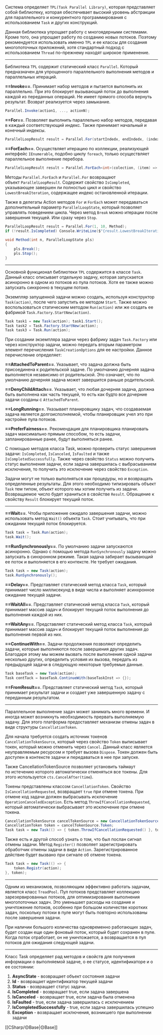 Система определяет `TPL(Task Parallel Library)`, которая представляет собой библиотеку, которая обеспечивает высокий уровень абстракции для параллельного и конкурентного программирования с использованием `Task` и других конструкций.

Данная библиотека упрощает работу с многоядерными системами. Кроме того, она упрощает работу по созданию новых потоков. Поэтому рекомендуется использовать именно `TPL` и ее классы для создания многопоточных приложений, хотя стандартный подход с использованием `Thread` по-прежнему находят широкое применение.

---

Библиотека `TPL` содержит статический класс `Parallel`. Который предназначен для упрощенного параллельного выполнения методов и параллельных итераций.

**==Invoke==**. Принимает набор методов и пытается выполнить их параллельно. При это блокирует вызывающий поток до выполнения каждой из переданных операций. Не имеет прямого способа вернуть результат. Возврат реализуется через замыкание.

```c#
Parallel.Invoke(action1, ..., actionN);
```

**==For==**. Позволяет выполнить параллельно набор методов, передавая в каждый соответствующий индекс. Также принимает начальный и конечный индексы.

```c#
ParallelLoopResult result = Parallel.For(startIndedx, endIndedx, (index) => {});
```

**==ForEach==**. Осуществляет итерацию по коллекции, реализующей интерфейс `IEnumerable`, подобно циклу `foreach`, только осуществляет параллельное выполнение перебора.

```c#
ParallelLoopResult result = Parallel.ForEach<int>(colection, (item) => res));
```

Методы `Parallel.ForEach` и `Parallel.For` возвращают объект `ParallelLoopResult`. Содержит свойство `IsCompleted`, указывающее завершен ли полностью цикл и свойство `LowestBreakIteration`, содержащее индекс остановленной итерации.

Также в делегаты Action методов `For` и `ForEach` может передаваться дополнительный параметр `ParallelLoopState`, который позволяет управлять поведением цикла. Через метод `Break` можно итерации после завершения текущей. Или сразу через `Stop`.

```c#
ParallelLoopResult result = Parallel.For(1, 10, Method);
if (!result.IsCompleted) Console.WriteLine($"{result.LowestBreakIteration}");
 
void Method(int n, ParallelLoopState pls)
{
    pls.Break();
    pls.Stop();
}
```

---

Основной функционал библиотеки `TPL` содержится в классе `Task`. Данный класс описывает отдельную задачу, которая запускается асинхронно в одном из потоков из пула потоков. Хотя ее также можно запускать синхронно в текущем потоке.

Экземпляр запущенной задачи можно создать, используя конструктор `Task(action)`, после чего запустить ее методом `Start`. Также можно воспользоваться статическим методом `Run(action)` или же создать ее фабрикой `Task.Factory.StartNew(action)`. 

```c#
Task task1 = new Task(action); task1.Start();
Task task2 = Task.Factory.StartNew(action);
Task task3 = Task.Run(action);
```

При создании экземпляра задачи через фабрику задач `Task.Factory` или через конструктор задачи, можно передать вторым параметром элемент перечисления `TaskCreationOptions` для ее настройки. Данное перечисление определяет:

**==AttachedToParent==**. Указывает, что задача должна быть присоединена к родительской задаче. По умолчанию дочерняя задача выполняется независимо от родительской. Это означает, что по умолчанию дочерняя задача может завершится раньше родительской.

**==DenyChildAttach==**. Указывает, что любая дочерняя задача, должна быть выполнена как часть текущей, то есть как будто все дочерние задачи созданы с `AttachedToParent`.

**==LongRunning==**. Указывает планировщику задач, что создаваемая задача является долгоисполняемой, чтобы планировщик учел это при настройке пула потоков.

**==PreferFairness==**. Рекомендация для планировщика планировать задач максимально прямым способом, то есть задачи, запланированные ранее, будут выполняться ранее.

С помощью методов класса Task, можно проверить статус завершения задачи: `IsCompleted`, `IsCanceled`, `IsFaulted` и также `IsCompletedSuccessfully`. Также через свойство `Status` можно получить статус выполнения задачи, если задача завершилась с выбрасыванием исключения, то получить это исключение через свойство `Exception`.

Задачи могут не только выполняться как процедуры, но и возвращать определенные результаты. Для этого необходимо типизировать объект `Task` тем типом, объект которого мы хотим получить из задачи. Возвращаемое число будет храниться в свойстве `Result`.  Обращение к свойству `Result` блокирует текущий поток.

---

**==Wait==**. Чтобы приложение ожидало завершения задачи, можно использовать метод `Wait()` объекта `Task`. Стоит учитывать, что при ожидании текущий поток блокируется.

```c#
Task task = Task.Run(action);
task.Wait();
```

**==RunSynchronously==**. По умолчанию задачи запускаются асинхронно. Однако с помощью метода `RunSynchronously` задачу можно запускать в синхронном режиме. Такая задача забирает вызывающий ее поток и выполняется в его контексте. Не требует ожидания.

```c#
Task task = new Task(action);
task.RunSynchronously();
```

**==Delay==**. Представляет статический метод класса `Task`, который принимает число миллисекунд в виде числа и выполняет асинхронное ожидание текущей задачи.

**==WaitAll==**. Представляет статический метод класса `Task`, который принимает массив задач и блокирует текущий поток выполнения до выполнения каждой из них.

**==WaitAny==**. Представляет статический метод класса `Task`, который принимает массив задач и блокирует текущий поток выполнения до выполнения первой из них.

**==ContinueWith==**. Задачи продолжения позволяют определить задачи, которые выполняются после завершения других задач. Благодаря этому мы можем вызвать после выполнения одной задачи несколько других, определить условия их вызова, передать из предыдущей задачи в следующую некоторые требуемые данные.

```c#
Task baseTask = new Task(action);
Task contTack = baseTask.ContinueWith(baseTaskInst => {});
```

**==FromResult==**. Представляет статический метод `Task`, который принимает результат задачи и создает уже завершенную задачу с переданным результатом.

---

Параллельное выполнение задач может занимать много времени. И иногда может возникнуть необходимость прервать выполняемую задачу. Для этого платформа предоставляет механизм отмены задач в виде структуры `CancellationToken`.

Для начала требуется создать источник токенов `CancellationTokenSource`, который через свойство `Token` выписывает токен, который можно отменить через `Cancel`.
Данный класс является неуправляемым ресурсом и требует вызова `Dispose`.
Токен должен быть доступен в контексте задачи и передаваться в нее при запуске.

Также CancellationTokenSource позволяет установить таймаут по истечению которого автоматически отменяться все токены. Для этого используется `cts.CancelAfter(time`).

Токены представлены классом `CancellationToken`. Свойство `IsCancellationRequested`, возвращает `true` при отмене токена. При отмене код задачи должен выбрасывать исключение `OperationCanceledException`. Есть метод `ThrowIfCancellationRequested`, который автоматически выбрасывает это исключение при отмене токена.

```c# 
CancellationTokenSource cancelTokenSource = new CancellationTokenSource(); 
CancellationToken token = cancelTokenSource.Token;
Task task = new Task(() => { token.ThrowIfCancellationRequested() }, token);
```

Также есть и другой способ узнать о том, что был послан сигнал отмены задачи. Метод `Register()` позволяет зарегистрировать обработчик отмены задачи в виде `Action`. Зарегистрированное действие будет вызвано при сигнале об отмене токена.

```c#
Task task = new Task(() => {
	token.Registr(action);
}, token);
```

---

Одним из механизмов, позволяющим эффективно работать задачам, является класс `TreadPool`. Пул потоков представляет коллекцию зарезервированных потоков, для оптимизирования выполнения многопоточных задач. Это уменьшает расходы на создание и уничтожение потоков, особенно при большом количестве коротких задач, поскольку потоки в пуле могут быть повторно использованы после завершения задачи.

При наличии большого количества одновременно работающих задач, будет создан еще один фоновый поток, который будет сохранен в пуле. Когда поток отработает, он не уничтожается, а возвращается в пул потоков для ожидания следующей задачи.

---

Класс Task определяет рад методов и свойств для получения информации о выполняемой задаче, о ее статусе, идентификаторе и о ее состоянии:

1. **AsyncState** - возвращает объект состояния задачи
3. **Id** - возвращает идентификатор текущей задачи
4. **Status** - возвращает статус задачи.
5. **IsCompleted** - возвращает true, если задача завершена
6. **IsCanceled** - возвращает true, если задача была отменена
7. **IsFaulted** - true, если задача завершилась с исключением
8. **IsCompletedSuccessfully** - true, если задача завершилась успешно
9. **Exception** - возвращает исключения, возникшего при выполнении задачи

[[СSharp/🟡Base|🟡Base]]


